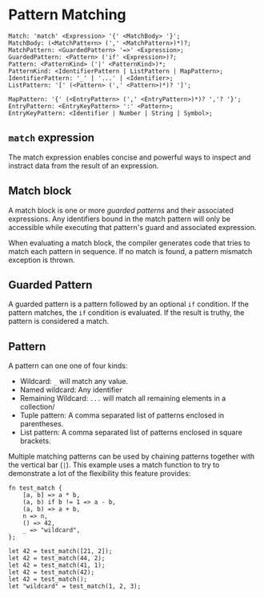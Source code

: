 # Pattern Matching

```musebnf
Match: 'match' <Expression> '{' <MatchBody> '}';
MatchBody: (<MatchPattern> (',' <MatchPattern>)*)?;
MatchPattern: <GuardedPattern> '=>' <Expression>;
GuardedPattern: <Pattern> ('if' <Expression>)?;
Pattern: <PatternKind> ('|' <PatternKind>)*;
PatternKind: <IdentifierPattern | ListPattern | MapPattern>;
IdentifierPattern: '_' | '...' | <Identifier>;
ListPattern: '[' (<Pattern> (',' <Pattern>)*)? ']';

MapPattern: '{' (<EntryPattern> (',' <EntryPattern>)*)? ','? '}';
EntryPattern: <EntryKeyPattern> ':' <Pattern>;
EntryKeyPattern: <Identifier | Number | String | Symbol>;
```

## `match` expression

The match expression enables concise and powerful ways to inspect and instract
data from the result of an expression.

## Match block

A match block is one or more *guarded patterns* and their associated
expressions. Any identifiers bound in the match pattern will only be accessible
while executing that pattern's guard and associated expression.

When evaluating a match block, the compiler generates code that tries to match
each pattern in sequence. If no match is found, a pattern mismatch exception is
thrown.

## Guarded Pattern

A guarded pattern is a pattern followed by an optional `if` condition. If the
pattern matches, the `if` condition is evaluated. If the result is truthy, the
pattern is considered a match.

## Pattern

A pattern can one one of four kinds:

- Wildcard: `_` will match any value.
- Named wildcard: Any identifier
- Remaining Wildcard: `...` will match all remaining elements in a collection/
- Tuple pattern: A comma separated list of patterns enclosed in parentheses.
- List pattern: A comma separated list of patterns enclosed in square brackets.

Multiple matching patterns can be used by chaining patterns together with the
vertical bar (`|`). This example uses a match function to try to demonstrate a
lot of the flexibility this feature provides:

```muse
fn test_match {
    [a, b] => a * b,
    (a, b) if b != 1 => a - b,
    (a, b) => a + b,
    n => n,
    () => 42,
    _ => "wildcard",
};

let 42 = test_match([21, 2]);
let 42 = test_match(44, 2);
let 42 = test_match(41, 1);
let 42 = test_match(42);
let 42 = test_match();
let "wildcard" = test_match(1, 2, 3);
```
